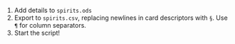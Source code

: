 1. Add details to `spirits.ods`
2. Export to `spirits.csv`, replacing newlines in card descriptors with `§`. Use `¶` for column separators.
3. Start the script!

